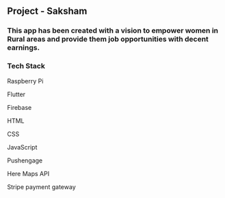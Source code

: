 ## Project - Saksham 

### This app has been created with a vision to empower women in Rural areas and provide them job opportunities with decent earnings. 

### Tech Stack

Raspberry Pi

Flutter

Firebase

HTML

CSS

JavaScript

Pushengage

Here Maps API

Stripe payment gateway

